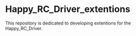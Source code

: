 # Happy_RC_Driver_extentions
This repository is dedicated to developing extentions for the Happy_RC_Driver.
